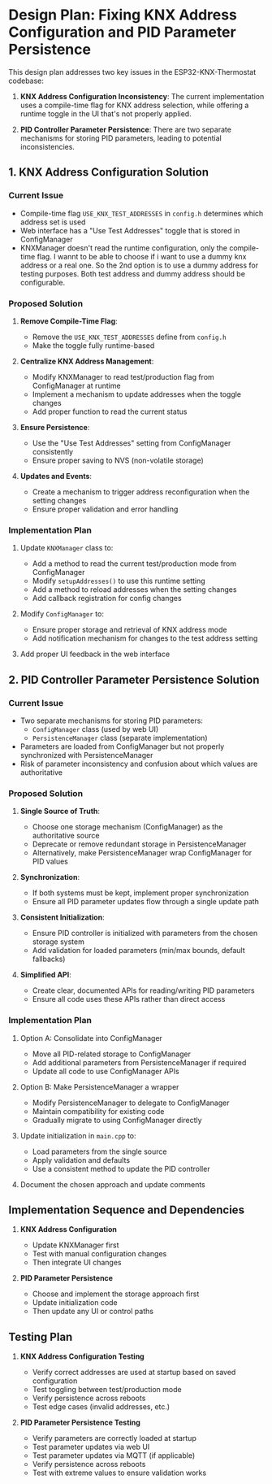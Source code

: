 # Design Plan: Fixing KNX Address Configuration and PID Parameter Persistence

This design plan addresses two key issues in the ESP32-KNX-Thermostat codebase:

1. **KNX Address Configuration Inconsistency**: The current implementation uses a compile-time flag for KNX address selection, while offering a runtime toggle in the UI that's not properly applied.

2. **PID Controller Parameter Persistence**: There are two separate mechanisms for storing PID parameters, leading to potential inconsistencies.

## 1. KNX Address Configuration Solution

### Current Issue
- Compile-time flag `USE_KNX_TEST_ADDRESSES` in `config.h` determines which address set is used
- Web interface has a "Use Test Addresses" toggle that is stored in ConfigManager
- KNXManager doesn't read the runtime configuration, only the compile-time flag. I wannt to be able to choose if i want to use a dummy knx address or a real one. So the 2nd option is to use a dummy address for testing purposes. Both test address and dummy address should be configurable.

### Proposed Solution
1. **Remove Compile-Time Flag**:
   - Remove the `USE_KNX_TEST_ADDRESSES` define from `config.h`
   - Make the toggle fully runtime-based

2. **Centralize KNX Address Management**:
   - Modify KNXManager to read test/production flag from ConfigManager at runtime
   - Implement a mechanism to update addresses when the toggle changes
   - Add proper function to read the current status

3. **Ensure Persistence**:
   - Use the "Use Test Addresses" setting from ConfigManager consistently
   - Ensure proper saving to NVS (non-volatile storage)

4. **Updates and Events**:
   - Create a mechanism to trigger address reconfiguration when the setting changes
   - Ensure proper validation and error handling

### Implementation Plan
1. Update `KNXManager` class to:
   - Add a method to read the current test/production mode from ConfigManager
   - Modify `setupAddresses()` to use this runtime setting
   - Add a method to reload addresses when the setting changes
   - Add callback registration for config changes

2. Modify `ConfigManager` to:
   - Ensure proper storage and retrieval of KNX address mode
   - Add notification mechanism for changes to the test address setting

3. Add proper UI feedback in the web interface

## 2. PID Controller Parameter Persistence Solution

### Current Issue
- Two separate mechanisms for storing PID parameters:
  - `ConfigManager` class (used by web UI)
  - `PersistenceManager` class (separate implementation)
- Parameters are loaded from ConfigManager but not properly synchronized with PersistenceManager
- Risk of parameter inconsistency and confusion about which values are authoritative

### Proposed Solution
1. **Single Source of Truth**:
   - Choose one storage mechanism (ConfigManager) as the authoritative source
   - Deprecate or remove redundant storage in PersistenceManager
   - Alternatively, make PersistenceManager wrap ConfigManager for PID values

2. **Synchronization**:
   - If both systems must be kept, implement proper synchronization
   - Ensure all PID parameter updates flow through a single update path

3. **Consistent Initialization**:
   - Ensure PID controller is initialized with parameters from the chosen storage system
   - Add validation for loaded parameters (min/max bounds, default fallbacks)

4. **Simplified API**:
   - Create clear, documented APIs for reading/writing PID parameters
   - Ensure all code uses these APIs rather than direct access

### Implementation Plan
1. Option A: Consolidate into ConfigManager
   - Move all PID-related storage to ConfigManager
   - Add additional parameters from PersistenceManager if required
   - Update all code to use ConfigManager APIs

2. Option B: Make PersistenceManager a wrapper
   - Modify PersistenceManager to delegate to ConfigManager
   - Maintain compatibility for existing code
   - Gradually migrate to using ConfigManager directly

3. Update initialization in `main.cpp` to:
   - Load parameters from the single source
   - Apply validation and defaults
   - Use a consistent method to update the PID controller

4. Document the chosen approach and update comments

## Implementation Sequence and Dependencies

1. **KNX Address Configuration**
   - Update KNXManager first
   - Test with manual configuration changes
   - Then integrate UI changes

2. **PID Parameter Persistence**
   - Choose and implement the storage approach first
   - Update initialization code
   - Then update any UI or control paths

## Testing Plan

1. **KNX Address Configuration Testing**
   - Verify correct addresses are used at startup based on saved configuration
   - Test toggling between test/production mode
   - Verify persistence across reboots
   - Test edge cases (invalid addresses, etc.)

2. **PID Parameter Persistence Testing**
   - Verify parameters are correctly loaded at startup
   - Test parameter updates via web UI
   - Test parameter updates via MQTT (if applicable)
   - Verify persistence across reboots
   - Test with extreme values to ensure validation works
